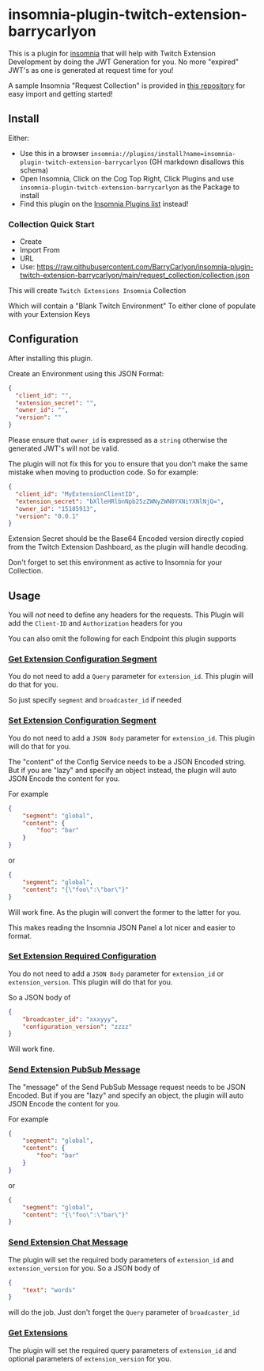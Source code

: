 # insomnia-plugin-twitch-extension-barrycarlyon

This is a plugin for [insomnia](https://insomnia.rest) that will help with Twitch Extension Development by doing the JWT Generation for you. No more "expired" JWT's as one is generated at request time for you!

A sample Insomnia "Request Collection" is provided in [this repository](https://github.com/BarryCarlyon/insomnia-plugin-twitch-extension-barrycarlyon/tree/main/request_collection) for easy import and getting started!

## Install

Either:
- Use this in a browser `insomnia://plugins/install?name=insomnia-plugin-twitch-extension-barrycarlyon` (GH markdown disallows this schema)
- Open Insomnia, Click on the Cog Top Right, Click Plugins and use `insomnia-plugin-twitch-extension-barrycarlyon` as the Package to install
- Find this plugin on the [Insomnia Plugins list](https://insomnia.rest/plugins/insomnia-plugin-twitch-extension-barrycarlyon) instead!

### Collection Quick Start

- Create
- Import From
- URL
- Use: https://raw.githubusercontent.com/BarryCarlyon/insomnia-plugin-twitch-extension-barrycarlyon/main/request_collection/collection.json

This will create `Twitch Extensions Insomnia` Collection

Which will contain a "Blank Twitch Environment"
To either clone of populate with your Extension Keys

## Configuration

After installing this plugin.

Create an Environment using this JSON Format:

```json
{
  "client_id": "",
  "extension_secret": "",
  "owner_id": "",
  "version": ""
}
```

Please ensure that `owner_id` is expressed as a `string` otherwise the generated JWT's will not be valid.

The plugin will not fix this for you to ensure that you don't make the same mistake when moving to production code. So for example:

```json
{
  "client_id": "MyExtensionClientID",
  "extension_secret": "bXlleHRlbnNpb25zZWNyZWN0YXNiYXNlNjQ=",
  "owner_id": "15185913",
  "version": "0.0.1"
}
```

Extension Secret should be the Base64 Encoded version directly copied from the Twitch Extension Dashboard, as the plugin will handle decoding.

Don't forget to set this environment as active to Insomnia for your Collection.

## Usage

You will _not_ need to define any headers for the requests.
This Plugin will add the `Client-ID` and `Authorization` headers for you

You can also omit the following for each Endpoint this plugin supports

### [Get Extension Configuration Segment](https://dev.twitch.tv/docs/api/reference#get-extension-configuration-segment)

You do not need to add a `Query` parameter for `extension_id`. This plugin will do that for you.

So just specify `segment` and `broadcaster_id` if needed

### [Set Extension Configuration Segment](https://dev.twitch.tv/docs/api/reference#set-extension-configuration-segment)

You do not need to add a `JSON Body` parameter for `extension_id`. This plugin will do that for you.

The "content" of the Config Service needs to be a JSON Encoded string.
But if you are "lazy" and specify an object instead, the plugin will auto JSON Encode the content for you.

For example

```json
{
    "segment": "global",
    "content": {
        "foo": "bar"
    }
}
```

or

```json
{
    "segment": "global",
    "content": "{\"foo\":\"bar\"}"
}
```

Will work fine. As the plugin will convert the former to the latter for you.

This makes reading the Insomnia JSON Panel a lot nicer and easier to format.

### [Set Extension Required Configuration](https://dev.twitch.tv/docs/api/reference#set-extension-required-configuration)

You do not need to add a `JSON Body` parameter for `extension_id` or `extension_version`. This plugin will do that for you.

So a JSON body of

```json
{
    "broadcaster_id": "xxxyyy",
    "configuration_version": "zzzz"
}
```

Will work fine.

### [Send Extension PubSub Message](https://dev.twitch.tv/docs/api/reference#send-extension-pubsub-message)

The "message" of the Send PubSub Message request needs to be JSON Encoded. But if you are "lazy" and specify an object, the plugin will auto JSON Encode the content for you.

For example

```json
{
    "segment": "global",
    "content": {
        "foo": "bar"
    }
}
```

or

```json
{
    "segment": "global",
    "content": "{\"foo\":\"bar\"}"
}
```

### [Send Extension Chat Message](https://dev.twitch.tv/docs/api/reference#send-extension-chat-message)

The plugin will set the required body parameters of `extension_id` and `extension_version` for you. So a JSON body of

```json
{
    "text": "words"
}
```

will do the job. Just don't forget the `Query` parameter of `broadcaster_id`

### [Get Extensions](https://dev.twitch.tv/docs/api/reference#get-extensions)

The plugin will set the required query parameters of `extension_id` and optional parameters of `extension_version` for you.
